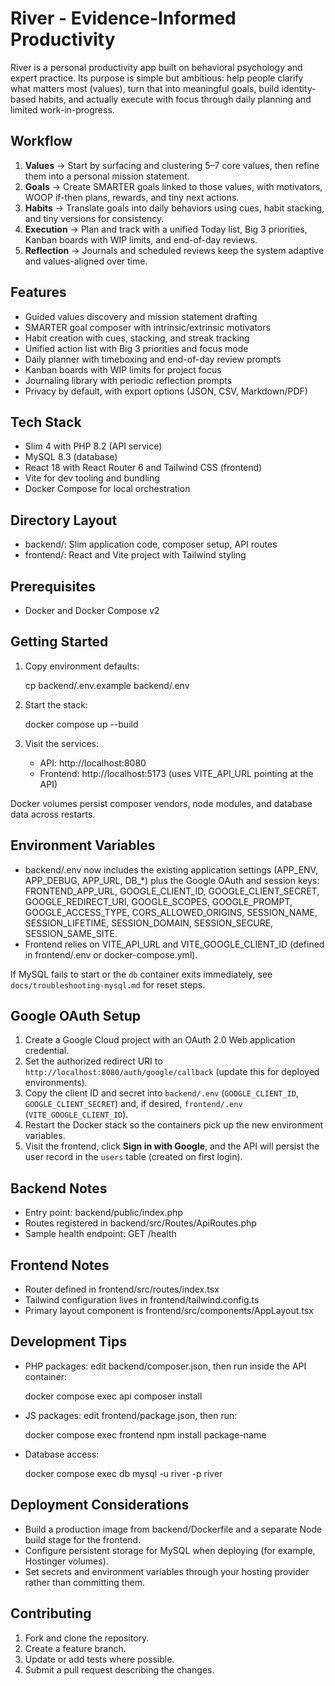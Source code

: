 # River - Evidence-Informed Productivity

River is a personal productivity app built on behavioral psychology and expert practice. Its purpose is simple but ambitious: help people clarify what matters most (values), turn that into meaningful goals, build identity-based habits, and actually execute with focus through daily planning and limited work-in-progress.

## Workflow

1. **Values** → Start by surfacing and clustering 5–7 core values, then refine them into a personal mission statement.
2. **Goals** → Create SMARTER goals linked to those values, with motivators, WOOP if-then plans, rewards, and tiny next actions.
3. **Habits** → Translate goals into daily behaviors using cues, habit stacking, and tiny versions for consistency.
4. **Execution** → Plan and track with a unified Today list, Big 3 priorities, Kanban boards with WIP limits, and end-of-day reviews.
5. **Reflection** → Journals and scheduled reviews keep the system adaptive and values-aligned over time.

## Features

- Guided values discovery and mission statement drafting
- SMARTER goal composer with intrinsic/extrinsic motivators
- Habit creation with cues, stacking, and streak tracking
- Unified action list with Big 3 priorities and focus mode
- Daily planner with timeboxing and end-of-day review prompts
- Kanban boards with WIP limits for project focus
- Journaling library with periodic reflection prompts
- Privacy by default, with export options (JSON, CSV, Markdown/PDF)

## Tech Stack

- Slim 4 with PHP 8.2 (API service)
- MySQL 8.3 (database)
- React 18 with React Router 6 and Tailwind CSS (frontend)
- Vite for dev tooling and bundling
- Docker Compose for local orchestration

## Directory Layout

- backend/: Slim application code, composer setup, API routes
- frontend/: React and Vite project with Tailwind styling

## Prerequisites

- Docker and Docker Compose v2

## Getting Started

1. Copy environment defaults:

   cp backend/.env.example backend/.env

2. Start the stack:

   docker compose up --build

3. Visit the services:
   - API: http://localhost:8080
   - Frontend: http://localhost:5173 (uses VITE_API_URL pointing at the API)

Docker volumes persist composer vendors, node modules, and database data across restarts.

## Environment Variables

- backend/.env now includes the existing application settings (APP_ENV, APP_DEBUG, APP_URL, DB_*) plus the Google OAuth and session keys: FRONTEND_APP_URL, GOOGLE_CLIENT_ID, GOOGLE_CLIENT_SECRET, GOOGLE_REDIRECT_URI, GOOGLE_SCOPES, GOOGLE_PROMPT, GOOGLE_ACCESS_TYPE, CORS_ALLOWED_ORIGINS, SESSION_NAME, SESSION_LIFETIME, SESSION_DOMAIN, SESSION_SECURE, SESSION_SAME_SITE.
- Frontend relies on VITE_API_URL and VITE_GOOGLE_CLIENT_ID (defined in frontend/.env or docker-compose.yml).

If MySQL fails to start or the `db` container exits immediately, see `docs/troubleshooting-mysql.md` for reset steps.

## Google OAuth Setup

1. Create a Google Cloud project with an OAuth 2.0 Web application credential.
2. Set the authorized redirect URI to `http://localhost:8080/auth/google/callback` (update this for deployed environments).
3. Copy the client ID and secret into `backend/.env` (`GOOGLE_CLIENT_ID`, `GOOGLE_CLIENT_SECRET`) and, if desired, `frontend/.env` (`VITE_GOOGLE_CLIENT_ID`).
4. Restart the Docker stack so the containers pick up the new environment variables.
5. Visit the frontend, click **Sign in with Google**, and the API will persist the user record in the `users` table (created on first login).

## Backend Notes

- Entry point: backend/public/index.php
- Routes registered in backend/src/Routes/ApiRoutes.php
- Sample health endpoint: GET /health

## Frontend Notes

- Router defined in frontend/src/routes/index.tsx
- Tailwind configuration lives in frontend/tailwind.config.ts
- Primary layout component is frontend/src/components/AppLayout.tsx

## Development Tips

- PHP packages: edit backend/composer.json, then run inside the API container:

  docker compose exec api composer install

- JS packages: edit frontend/package.json, then run:

  docker compose exec frontend npm install package-name

- Database access:

  docker compose exec db mysql -u river -p river

## Deployment Considerations

- Build a production image from backend/Dockerfile and a separate Node build stage for the frontend.
- Configure persistent storage for MySQL when deploying (for example, Hostinger volumes).
- Set secrets and environment variables through your hosting provider rather than committing them.

## Contributing

1. Fork and clone the repository.
2. Create a feature branch.
3. Update or add tests where possible.
4. Submit a pull request describing the changes.
